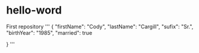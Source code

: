 # hello-word
First repository
'''
{
  "firstName": "Cody",
  "lastName": "Cargill",
  "sufix": "Sr.",
  "birthYear": "1985",
  "married": true

}
'''
